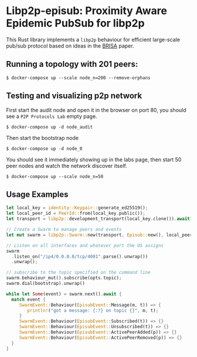 # Libp2p-episub: Proximity Aware Epidemic PubSub for libp2p

This Rust library implements a `libp2p` behaviour for efficient large-scale pub/sub protocol based on ideas in the [BRISA](https://citeseerx.ist.psu.edu/viewdoc/summary?doi=10.1.1.360.1724) paper.

## Running a topology with 201 peers:

```
$ docker-compose up --scale node_n=200 --remove-orphans
```


## Testing and visualizing p2p network

First start the audit node and open it in the browser on port 80, you should see a `P2P Protocols Lab` empty page.

```
$ docker-compose up -d node_audit
```

Then start the bootstrap node

```
$ docker-compose up -d node_0
```

You should see it immediately showing up in the labs page, then start 50 peer nodes and watch the network discover itself.

```
$ docker-compose up --scale node_n=50
```



## Usage Examples


```rust
let local_key = identity::Keypair::generate_ed25519();
let local_peer_id = PeerId::from(local_key.public());
let transport = libp2p::development_transport(local_key.clone()).await?;

// Create a Swarm to manage peers and events
let mut swarm = libp2p::Swarm::new(transport, Episub::new(), local_peer_id);

// Listen on all interfaces and whatever port the OS assigns
swarm
  .listen_on("/ip4/0.0.0.0/tcp/4001".parse().unwrap())
  .unwrap();

// subscribe to the topic specified on the command line
swarm.behaviour_mut().subscribe(opts.topic);
swarm.dial(bootstrap).unwrap()

while let Some(event) = swarm.next().await {
  match event {
     SwarmEvent::Behaviour(EpisubEvent::Message(m, t)) => {
        println!("got a message: {:?} on topic {}", m, t);
     }
     SwarmEvent::Behaviour(EpisubEvent::Subscribed(t)) => {}
     SwarmEvent::Behaviour(EpisubEvent::Unsubscribed(t)) => {}
     SwarmEvent::Behaviour(EpisubEvent::ActivePeerAdded(p)) => {}
     SwarmEvent::Behaviour(EpisubEvent::ActivePeerRemoved(p)) => {}
  }
}
```